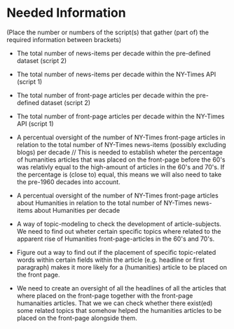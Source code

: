 # Needed Information

(Place the number or numbers of the script(s) that gather (part of) the required information between brackets)

* The total number of news-items per decade within the pre-defined dataset (script 2)

* The total number of news-items per decade  within the NY-Times API (script 1)

* The total number of front-page articles per decade within the pre-defined dataset (script 2)

* The total number of front-page articles per decade within the NY-Times API (script 1)

* A percentual oversight of the number of NY-Times front-page articles in relation to the total number of NY-Times news-items (possibly excluding blogs) per decade // This is needed to establish wheter the percentage of humanities articles that was placed on the front-page before the 60's was relativly equal to the high-amount of articles in the 60's and 70's. If the percentage is (close to) equal, this means we will also need to take the pre-1960 decades into account. 

* A percentual oversight of the number of NY-Times front-page articles about Humanities in relation to the total number of NY-Times news-items about Humanities per decade

* A way of topic-modeling to check the development of article-subjects. We need to find out wheter certain specific topics where related to the apparent rise of Humanities front-page-articles in the 60's and 70's.

* Figure out a way to find out if the placement of specific topic-related words within certain fields within the article (e.g. headline or first paragraph) makes it more likely for a (humanities) article to be placed on the front page. 

* We need to create an oversight of all the headlines of all the articles that where placed on the front-page together with the front-page humanaities articles. That we we can check whether there exist(ed) some related topics that somehow helped the humanities articles to be placed on the front-page alongside them. 
